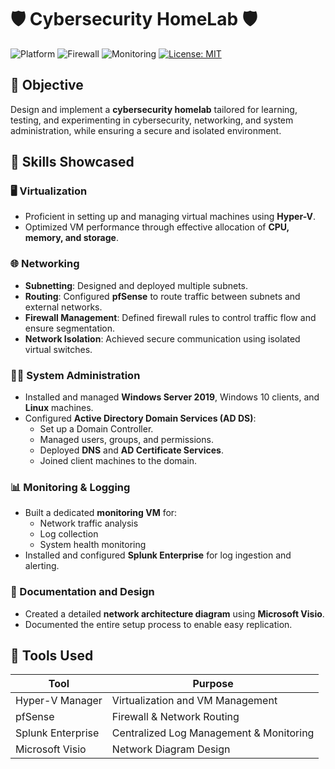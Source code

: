# 🛡️ Cybersecurity HomeLab 🛡️

![Platform](https://img.shields.io/badge/platform-HyperV-blue?logo=windows)
![Firewall](https://img.shields.io/badge/firewall-pfSense-red?logo=pfsense)
![Monitoring](https://img.shields.io/badge/monitoring-Splunk-black?logo=splunk)
[![License: MIT](https://img.shields.io/badge/License-MIT-yellow.svg)](https://opensource.org/licenses/MIT)

## 🎯 Objective

Design and implement a **cybersecurity homelab** tailored for learning, testing, and experimenting in cybersecurity, networking, and system administration, while ensuring a secure and isolated environment.

## 🧠 Skills Showcased

### 🖥️ Virtualization 
* Proficient in setting up and managing virtual machines using **Hyper-V**.
* Optimized VM performance through effective allocation of **CPU, memory, and storage**.
  
### 🌐 Networking 
* **Subnetting**: Designed and deployed multiple subnets.
* **Routing**: Configured **pfSense** to route traffic between subnets and external networks.
* **Firewall Management**: Defined firewall rules to control traffic flow and ensure segmentation.
* **Network Isolation**: Achieved secure communication using isolated virtual switches.

### 🧑‍💻 System Administration 
* Installed and managed **Windows Server 2019**, Windows 10 clients, and **Linux** machines.
* Configured **Active Directory Domain Services (AD DS)**:
  * Set up a Domain Controller.
  * Managed users, groups, and permissions.
  * Deployed **DNS** and **AD Certificate Services**.
  * Joined client machines to the domain.

### 📊 Monitoring & Logging
* Built a dedicated **monitoring VM** for:
  * Network traffic analysis
  * Log collection
  * System health monitoring
* Installed and configured **Splunk Enterprise** for log ingestion and alerting.
  
### 📝 Documentation and Design
* Created a detailed **network architecture diagram** using **Microsoft Visio**.
* Documented the entire setup process to enable easy replication.

## 🧰 Tools Used

| Tool              | Purpose                                 |
| ----------------- | --------------------------------------- |
| Hyper-V Manager   | Virtualization and VM Management        |
| pfSense           | Firewall & Network Routing              |
| Splunk Enterprise | Centralized Log Management & Monitoring |
| Microsoft Visio   | Network Diagram Design                  |
